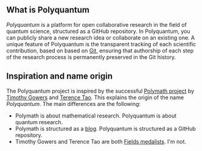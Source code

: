 ## What is Polyquantum
_Polyquantum_ is a platform for open collaborative research in the field of quantum science, structured as a GitHub repository. In Polyquantum, you can publicly share a new research idea or collaborate on an existing one. A unique feature of Polyquantum is the transparent tracking of each scientific contribution, based on based on [Git](https://en.wikipedia.org/wiki/Git), ensuring that authorship of each step of the research process is permanently preserved in the Git history. 


## Inspiration and name origin
The Polyquantum project is inspired by the successful [Polymath project](https://en.wikipedia.org/wiki/Polymath_Project) by  [Timothy Gowers](https://en.wikipedia.org/wiki/Timothy_Gowers) and [Terence Tao](https://en.wikipedia.org/wiki/Terence_Tao). This explains the origin of the name _Polyquantum_. 
The main differences are the following:
 - Polymath is about mathematical research. Polyquantum is about quantum research.
 - Polymath is structured as a [blog](https://polymathprojects.org/). Polyquantum is structured as a GitHub repository.
 - Timothy Gowers and Terence Tao are both [Fields medalists](https://en.wikipedia.org/wiki/Fields_Medal). I'm not.
